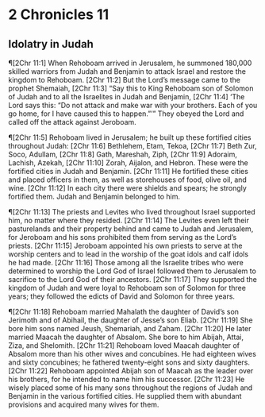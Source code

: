 # 2 Chronicles 11

## Idolatry in Judah
¶[2Chr 11:1] When Rehoboam arrived in Jerusalem, he summoned 180,000 skilled warriors from Judah and Benjamin to attack Israel and restore the kingdom to Rehoboam.
[2Chr 11:2] But the Lord’s message came to the prophet Shemaiah,
[2Chr 11:3] “Say this to King Rehoboam son of Solomon of Judah and to all the Israelites in Judah and Benjamin,
[2Chr 11:4] ‘The Lord says this: “Do not attack and make war with your brothers. Each of you go home, for I have caused this to happen.”’” They obeyed the Lord and called off the attack against Jeroboam.

¶[2Chr 11:5] Rehoboam lived in Jerusalem; he built up these fortified cities throughout Judah:
[2Chr 11:6] Bethlehem, Etam, Tekoa,
[2Chr 11:7] Beth Zur, Soco, Adullam,
[2Chr 11:8] Gath, Mareshah, Ziph,
[2Chr 11:9] Adoraim, Lachish, Azekah,
[2Chr 11:10] Zorah, Aijalon, and Hebron. These were the fortified cities in Judah and Benjamin.
[2Chr 11:11] He fortified these cities and placed officers in them, as well as storehouses of food, olive oil, and wine.
[2Chr 11:12] In each city there were shields and spears; he strongly fortified them. Judah and Benjamin belonged to him.

¶[2Chr 11:13] The priests and Levites who lived throughout Israel supported him, no matter where they resided.
[2Chr 11:14] The Levites even left their pasturelands and their property behind and came to Judah and Jerusalem, for Jeroboam and his sons prohibited them from serving as the Lord’s priests.
[2Chr 11:15] Jeroboam appointed his own priests to serve at the worship centers and to lead in the worship of the goat idols and calf idols he had made.
[2Chr 11:16] Those among all the Israelite tribes who were determined to worship the Lord God of Israel followed them to Jerusalem to sacrifice to the Lord God of their ancestors.
[2Chr 11:17] They supported the kingdom of Judah and were loyal to Rehoboam son of Solomon for three years; they followed the edicts of David and Solomon for three years.

¶[2Chr 11:18] Rehoboam married Mahalath the daughter of David’s son Jerimoth and of Abihail, the daughter of Jesse’s son Eliab.
[2Chr 11:19] She bore him sons named Jeush, Shemariah, and Zaham.
[2Chr 11:20] He later married Maacah the daughter of Absalom. She bore to him Abijah, Attai, Ziza, and Shelomith.
[2Chr 11:21] Rehoboam loved Maacah daughter of Absalom more than his other wives and concubines. He had eighteen wives and sixty concubines; he fathered twenty-eight sons and sixty daughters.
[2Chr 11:22] Rehoboam appointed Abijah son of Maacah as the leader over his brothers, for he intended to name him his successor.
[2Chr 11:23] He wisely placed some of his many sons throughout the regions of Judah and Benjamin in the various fortified cities. He supplied them with abundant provisions and acquired many wives for them.
